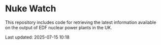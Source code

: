 # Nuke Watch

This repository includes code for retrieving the latest information available on the output of EDF nuclear power plants in the UK.

Last updated: 2025-07-15 10:18